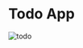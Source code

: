 # Todo App

![todo](https://user-images.githubusercontent.com/88505235/198857456-d42847f3-662b-45f1-ad2f-23fbea5cbc65.png)
